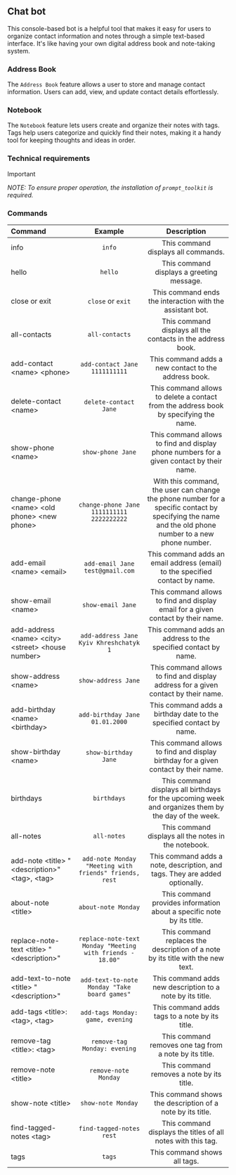 ## Chat bot
This console-based bot is a helpful tool that makes it easy for users to organize contact information and notes through a simple text-based interface. It's like having your own digital address book and note-taking system.

### Address Book
The `Address Book` feature allows a user to store and manage contact information. Users can add, view, and update contact details effortlessly.

### Notebook
The `Notebook` feature lets users create and organize their notes with tags. Tags help users categorize and quickly find their notes, making it a handy tool for keeping thoughts and ideas in order.

### Technical requirements
> [!IMPORTANT]
> *NOTE: To ensure proper operation, the installation of `prompt_toolkit` is required.*

### Commands
| Command | Example | Description |
|:-------|:-------:|:-----------:|
| info | `info` | This command displays all commands. |
| hello | `hello` | This command displays a greeting message. |
| close or exit | `close` or `exit` | This command ends the interaction with the assistant bot.  |
| all-contacts | `all-contacts` | This command displays all the contacts in the address book. |
| add-contact &lt;name&gt; &lt;phone&gt; | `add-contact Jane 1111111111` | This command adds a new contact to the address book. |
| delete-contact &lt;name&gt; | `delete-contact Jane` | This command allows to delete a contact from the address book by specifying the name. |
| show-phone &lt;name&gt; | `show-phone Jane` | This command allows to find and display phone numbers for a given contact by their name. |
| change-phone &lt;name&gt; &lt;old phone&gt; &lt;new phone&gt; | `change-phone Jane 1111111111 2222222222` | With this command, the user can change the phone number for a specific contact by specifying the name and the old phone number to a new phone number. |
| add-email &lt;name&gt; &lt;email&gt; | `add-email Jane test@gmail.com` | This command adds an email address (email) to the specified contact by name. |
| show-email &lt;name&gt; | `show-email Jane` | This command allows to find and display email for a given contact by their name. |
| add-address &lt;name&gt; &lt;city&gt; &lt;street&gt; &lt;house number&gt; | `add-address Jane Kyiv Khreshchatyk 1` | This command adds an address to the specified contact by name. |
| show-address &lt;name&gt; | `show-address Jane` | This command allows to find and display address for a given contact by their name. |
| add-birthday &lt;name&gt; &lt;birthday&gt; | `add-birthday Jane 01.01.2000` | This command adds a birthday date to the specified contact by name. |
| show-birthday &lt;name&gt; | `show-birthday Jane` | This command allows to find and display birthday for a given contact by their name. |
| birthdays | `birthdays` | This command displays all birthdays for the upcoming week and organizes them by the day of the week. |
| all-notes | `all-notes` | This command displays all the notes in the notebook. |
| add-note &lt;title&gt; "&lt;description&gt;" &lt;tag&gt;, &lt;tag&gt;| `add-note Monday "Meeting with friends" friends, rest` | This command adds a note, description, and tags. They are added optionally. |
| about-note &lt;title&gt; | `about-note Monday` | This command provides information about a specific note by its title. |
| replace-note-text &lt;title&gt; "&lt;description&gt;" | `replace-note-text Monday "Meeting with friends - 18.00"` | This command replaces the description of a note by its title with the new text. |
| add-text-to-note &lt;title&gt; "&lt;description&gt;" | `add-text-to-note Monday "Take board games"` | This command adds new description to a note by its title. |
| add-tags &lt;title&gt;: &lt;tag&gt;, &lt;tag&gt;  | `add-tags Monday: game, evening` | This command adds tags to a note by its title. |
| remove-tag &lt;title&gt;: &lt;tag&gt;  | `remove-tag Monday: evening` | This command removes one tag from a note by its title. |
| remove-note &lt;title&gt;  | `remove-note Monday` | This command removes a note by its title. |
| show-note &lt;title&gt;  | `show-note Monday` | This command shows the description of a note by its title. |
| find-tagged-notes &lt;tag&gt;  | `find-tagged-notes rest` | This command displays the titles of all notes with this tag. |
| tags  | `tags` | This command shows all tags. |